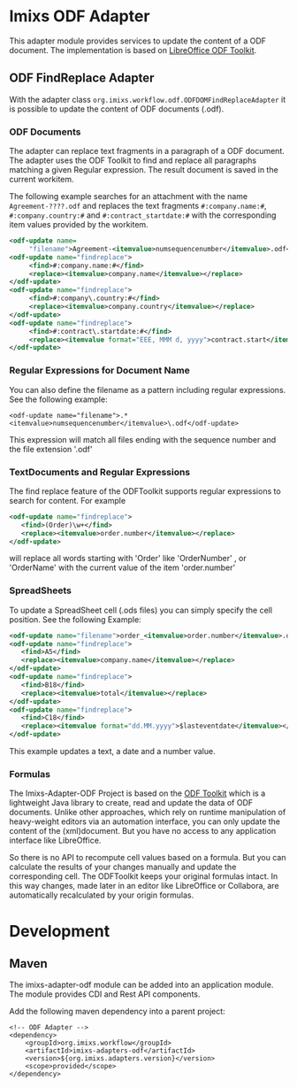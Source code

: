 # Imixs ODF Adapter

This adapter module provides services to update the content of a ODF document. The implementation is based on
[LibreOffice ODF Toolkit](https://odftoolkit.org/). 

## ODF FindReplace Adapter

With the adapter class `org.imixs.workflow.odf.ODFDOMFindReplaceAdapter` it is possible to update the content of ODF documents (.odf).


### ODF Documents

The adapter can replace text fragments in a paragraph of a ODF document. The adapter uses the ODF Toolkit to find and replace all paragraphs matching a given Regular expression. The result document is saved in the current workitem.

The following example searches for an attachment with the name `Agreement-????.odf` and replaces the text fragments `#:company.name:#`, `#:company.country:#` and `#:contract_startdate:#` with the corresponding item values provided by the workitem.

```xml
<odf-update name=
     "filename">Agreement-<itemvalue>numsequencenumber</itemvalue>.odf</odf-update>
<odf-update name="findreplace">
     <find>#:company.name:#</find>
     <replace><itemvalue>company.name</itemvalue></replace>
</odf-update>
<odf-update name="findreplace">
     <find>#:company\.country:#</find>
     <replace><itemvalue>company.country</itemvalue></replace>
</odf-update>
<odf-update name="findreplace">
     <find>#:contract\.startdate:#</find>
     <replace><itemvalue format="EEE, MMM d, yyyy">contract.start</itemvalue></replace>
</odf-update>
```

### Regular Expressions for Document Name

You can also define the filename as a pattern including regular expressions. See the following example:

	<odf-update name="filename">.*<itemvalue>numsequencenumber</itemvalue>\.odf</odf-update>

This expression will match all files ending with the sequence number and the file extension '.odf'


### TextDocuments and Regular Expressions

The find replace feature of the ODFToolkit supports regular expressions to search for content. For example

```xml
<odf-update name="findreplace">
   <find>(Order)\w+</find>
   <replace><itemvalue>order.number</itemvalue></replace>
</odf-update>
```

will replace all words starting with 'Order' like 'OrderNumber' , or 'OrderName' with the current value of the item 'order.number'

### SpreadSheets

To update a SpreadSheet cell (.ods files) you can simply specify the cell position. See the following Example:

```xml 
<odf-update name="filename">order_<itemvalue>order.number</itemvalue>.ods</odf-update>
<odf-update name="findreplace">
   <find>A5</find>
   <replace><itemvalue>company.name</itemvalue></replace>
</odf-update>
<odf-update name="findreplace">
   <find>B18</find>
   <replace><itemvalue>total</itemvalue></replace>
</odf-update>
<odf-update name="findreplace">
   <find>C18</find>
   <replace><itemvalue format="dd.MM.yyyy">$lasteventdate</itemvalue></replace>
</odf-update>

```

This example updates a text, a date and a number value. 

### Formulas

The Imixs-Adapter-ODF Project is based on the [ODF Toolkit](https://odftoolkit.org/) which is a lightweight Java library to create, read and update the data of ODF documents. Unlike other approaches, which rely on runtime manipulation of heavy-weight editors via an automation interface, you can only update the content of the (xml)document. But you have no access to any application interface like LibreOffice. 

So there is no API to recompute cell values based on a formula. But you can calculate the results of your changes manually and update the corresponding cell. The ODFToolkit keeps your original formulas intact. In this way changes, made later in an editor like LibreOffice or Collabora, are automatically recalculated by your origin formulas.


# Development

## Maven


The imixs-adapter-odf module can be added into an application module. The module provides CDI and Rest API components. 

Add the following maven dependency into a parent project:


	<!-- ODF Adapter -->
	<dependency>
		<groupId>org.imixs.workflow</groupId>
		<artifactId>imixs-adapters-odf</artifactId>
		<version>${org.imixs.adapters.version}</version>
		<scope>provided</scope>
	</dependency>
	